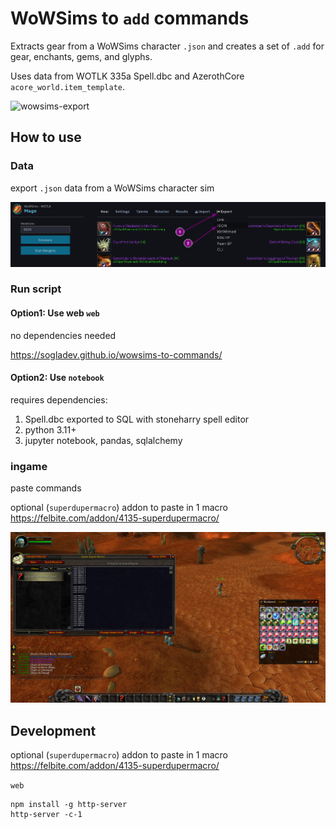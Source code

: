 # WoWSims to `add` commands
 Extracts gear from a WoWSims character `.json` and creates a set of `.add` for gear, enchants, gems, and glyphs.

Uses data from WOTLK 335a Spell.dbc and AzerothCore `acore_world.item_template`.


![wowsims-export](https://github.com/user-attachments/assets/3ac1387e-4a13-428a-8913-ea9f79fe1db0)

## How to use


### Data
export `.json` data from a WoWSims character sim

![wowsim site](web/img/how_to_export.png)


### Run script

#### Option1: Use web `web`
  no dependencies needed

https://sogladev.github.io/wowsims-to-commands/

#### Option2: Use `notebook`
requires dependencies:
1. Spell.dbc exported to SQL with stoneharry spell editor
2. python 3.11+
3. jupyter notebook, pandas, sqlalchemy


### ingame
paste commands

optional (`superdupermacro`) addon to paste in 1 macro https://felbite.com/addon/4135-superdupermacro/

![ingame](images/example_output_after_use_macro_additems.jpg)

## Development


optional (`superdupermacro`) addon to paste in 1 macro https://felbite.com/addon/4135-superdupermacro/


`web`
```
npm install -g http-server
http-server -c-1 
```
